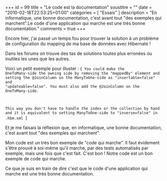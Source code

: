 +++
id = 99
title = "Le code est la documentation"
soustitre = ""
date = "2010-02-18T22:53:25+01:00"
catégories = [ "Essais" ]
description = "En informatique, une bonne documentation, c'est avant tout \"des exemples qui marchent\".Le code d'une application qui marche est une très bonne documentation."
comments = true
+++

<div class="chapo"></div>
Encore hier, j'ai passé un temps fou pour trouver la solution à un problème de configuration du mapping de ma base de données avec Hibernate !

Dans les forums on trouve des tas de solutions toutes plus erronées ou inutiles les unes que les autres.

Voici un petit exemple pour illuster :
{<code>
You could make the OneToMany-side the owning side by removing the "mappedBy" element and setting the @JoinColumn on the ManyToOne-side as "insertable=false" and "updateable=false". You must also add the @JoinColumn on the OneToMany-side. 

This way you don't have to handle the index or the collection by hand and it is equivalent to setting ManyToOne-side to "inverse=false" in .hbm.xml 
</code>}

Et je me faisais la réflexion que, en informatique, une bonne documentation, c'est avant tout "des exemples qui marchent".

Mon code est un très bon exemple de "code qui marche". Il faut évidement s'être prouvé à soi-même qu'il marche, par des tests automatisés par exemple, mais une fois que c'est fait. C'est bon ! Notre code est un bon exemple de code qui marche. 

Ce que je suis en train de dire c'est que le code d'une application qui marche est une très bonne documentation.